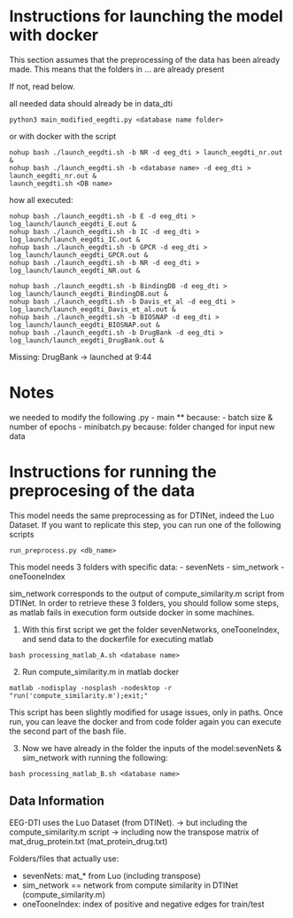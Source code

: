
# Instructions for launching the model with docker

This section assumes that the preprocessing of the data has been already made.
This means that the folders in ... are already present

If not, read below.

all needed data should already be in data_dti

```
python3 main_modified_eegdti.py <database name folder>
```

or with docker with the script
```
nohup bash ./launch_eegdti.sh -b NR -d eeg_dti > launch_eegdti_nr.out &
nohup bash ./launch_eegdti.sh -b <database name> -d eeg_dti > launch_eegdti_nr.out &
launch_eegdti.sh <DB name>
```

how all executed:
```
nohup bash ./launch_eegdti.sh -b E -d eeg_dti > log_launch/launch_eegdti_E.out &
nohup bash ./launch_eegdti.sh -b IC -d eeg_dti > log_launch/launch_eegdti_IC.out &
nohup bash ./launch_eegdti.sh -b GPCR -d eeg_dti > log_launch/launch_eegdti_GPCR.out &
nohup bash ./launch_eegdti.sh -b NR -d eeg_dti > log_launch/launch_eegdti_NR.out &

nohup bash ./launch_eegdti.sh -b BindingDB -d eeg_dti > log_launch/launch_eegdti_BindingDB.out &
nohup bash ./launch_eegdti.sh -b Davis_et_al -d eeg_dti > log_launch/launch_eegdti_Davis_et_al.out &
nohup bash ./launch_eegdti.sh -b BIOSNAP -d eeg_dti > log_launch/launch_eegdti_BIOSNAP.out &
nohup bash ./launch_eegdti.sh -b DrugBank -d eeg_dti > log_launch/launch_eegdti_DrugBank.out &
```


Missing:
DrugBank -> launched at  9:44




# Notes

we needed to modify the following .py
    - main **
        because: 
            - batch size & number of epochs
    - minibatch.py
        because: folder changed for input new data

# Instructions for running the preprocesing of the data

This model needs the same preprocessing as for DTINet, indeed the  Luo Dataset. 
If you want to replicate this step, you can run one of the following scripts

```
run_preprocess.py <db_name>
```

This model needs 3 folders with specific data:
    - sevenNets
    - sim_network
    - oneTooneIndex 


sim_network corresponds to the output of compute_similarity.m script from DTINet.
In order to retrieve these 3 folders, you should follow some steps, as matlab fails in execution form outside docker 
in some machines. 

1. With this first script we get the folder sevenNetworks, oneTooneIndex, and send data to the dockerfile for executing matlab
```
bash processing_matlab_A.sh <database name>
```

2. Run compute_similarity.m in matlab docker

```
matlab -nodisplay -nosplash -nodesktop -r "run('compute_similarity.m');exit;"
```

This script has been slightly modified for usage issues, only in paths. 
Once run, you can leave the docker and from code folder again you can execute the second
part of the bash file. 


3. Now we have already in the folder the inputs of the model:sevenNets & sim_network with running the following:

```
bash processing_matlab_B.sh <database name>
```


## Data Information
EEG-DTI uses the Luo Dataset (from DTINet).
 -> but including the compute_similarity.m script 
 -> including now the transpose matrix of mat_drug_protein.txt (mat_protein_drug.txt)

Folders/files that actually use:
- sevenNets: mat_* from Luo (including transpose)
- sim_network == network from compute similarity in DTINet (compute_similarity.m)
- oneTooneIndex: index of positive and negative edges for train/test


